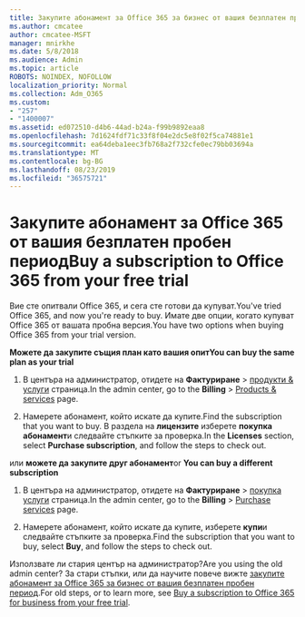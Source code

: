 ```yaml
---
title: Закупите абонамент за Office 365 за бизнес от вашия безплатен пробен период
ms.author: cmcatee
author: cmcatee-MSFT
manager: mnirkhe
ms.date: 5/8/2018
ms.audience: Admin
ms.topic: article
ROBOTS: NOINDEX, NOFOLLOW
localization_priority: Normal
ms.collection: Adm_O365
ms.custom:
- "257"
- "1400007"
ms.assetid: ed072510-d4b6-44ad-b24a-f99b9892eaa8
ms.openlocfilehash: 7d1624fdf71c33f8f04e2dc5e8f02f5ca74881e1
ms.sourcegitcommit: ea64deba1eec3fb768a2f732cfe0ec79bb03694a
ms.translationtype: MT
ms.contentlocale: bg-BG
ms.lasthandoff: 08/23/2019
ms.locfileid: "36575721"
---
```

# <a name="buy-a-subscription-to-office-365-from-your-free-trial"></a><span data-ttu-id="9d570-102">Закупите абонамент за Office 365 от вашия безплатен пробен период</span><span class="sxs-lookup"><span data-stu-id="9d570-102">Buy a subscription to Office 365 from your free trial</span></span>

<span data-ttu-id="9d570-103">Вие сте опитвали Office 365, и сега сте готови да купуват.</span><span class="sxs-lookup"><span data-stu-id="9d570-103">You've tried Office 365, and now you're ready to buy.</span></span> <span data-ttu-id="9d570-104">Имате две опции, когато купуват Office 365 от вашата пробна версия.</span><span class="sxs-lookup"><span data-stu-id="9d570-104">You have two options when buying Office 365 from your trial version.</span></span>
  
 <span data-ttu-id="9d570-105">**Можете да закупите същия план като вашия опит**</span><span class="sxs-lookup"><span data-stu-id="9d570-105">**You can buy the same plan as your trial**</span></span>
  
1. <span data-ttu-id="9d570-106">В центъра на администратор, отидете на **Фактуриране** \> [продукти & услуги](https://go.microsoft.com/fwlink/p/?linkid=842054) страница.</span><span class="sxs-lookup"><span data-stu-id="9d570-106">In the admin center, go to the **Billing** \> [Products & services](https://go.microsoft.com/fwlink/p/?linkid=842054) page.</span></span>

2. <span data-ttu-id="9d570-107">Намерете абонамент, който искате да купите.</span><span class="sxs-lookup"><span data-stu-id="9d570-107">Find the subscription that you want to buy.</span></span> <span data-ttu-id="9d570-108">В раздела на **лицензите** изберете **покупка абонамент**и следвайте стъпките за проверка.</span><span class="sxs-lookup"><span data-stu-id="9d570-108">In the **Licenses** section, select **Purchase subscription**, and follow the steps to check out.</span></span>

<span data-ttu-id="9d570-109">или **можете да закупите друг абонамент**</span><span class="sxs-lookup"><span data-stu-id="9d570-109">or **You can buy a different subscription**</span></span>
  
1. <span data-ttu-id="9d570-110">В центъра на администратор, отидете на **Фактуриране** \> [покупка услуги](https://go.microsoft.com/fwlink/p/?linkid=868433) страница.</span><span class="sxs-lookup"><span data-stu-id="9d570-110">In the admin center, go to the **Billing** \> [Purchase services](https://go.microsoft.com/fwlink/p/?linkid=868433) page.</span></span>

3. <span data-ttu-id="9d570-111">Намерете абонамент, който искате да купите, изберете **купи**и следвайте стъпките за проверка.</span><span class="sxs-lookup"><span data-stu-id="9d570-111">Find the subscription that you want to buy, select **Buy**, and follow the steps to check out.</span></span>

<span data-ttu-id="9d570-112">Използвате ли стария център на администратор?</span><span class="sxs-lookup"><span data-stu-id="9d570-112">Are you using the old admin center?</span></span> <span data-ttu-id="9d570-113">За стари стъпки, или да научите повече вижте [закупите абонамент за Office 365 за бизнес от вашия безплатен пробен период](https://docs.microsoft.com/office365/admin/subscriptions-and-billing/buy-a-subscription-from-your-free-trial).</span><span class="sxs-lookup"><span data-stu-id="9d570-113">For old steps, or to learn more, see [Buy a subscription to Office 365 for business from your free trial](https://docs.microsoft.com/office365/admin/subscriptions-and-billing/buy-a-subscription-from-your-free-trial).</span></span>